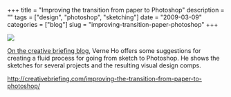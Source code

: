 +++
title = "Improving the transition from paper to Photoshop"
description = ""
tags = ["design", "photoshop", "sketching"]
date = "2009-03-09"
categories = ["blog"]
slug = "improving-transition-paper-photoshop"
+++



  <div class="notebook-screenshot"><a href="http://creativebriefing.com/improving-the-transition-from-paper-to-photoshop/"><img src="/media/bluga/wt49b561c2aac13.jpg"/></a></div><p><a href="http://creativebriefing.com/improving-the-transition-from-paper-to-photoshop/">On the creative briefing blog</a>, Verne Ho offers some suggestions for creating a fluid process for going from sketch to Photoshop. He shows the sketches for several projects and the resulting visual design comps. </p>
    
  <a href="http://creativebriefing.com/improving-the-transition-from-paper-to-photoshop/">http://creativebriefing.com/improving-the-transition-from-paper-to-photoshop/</a>
